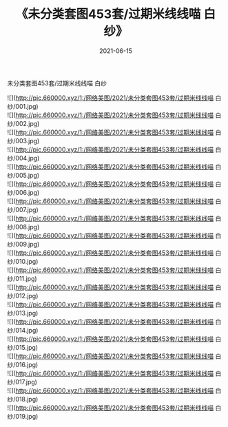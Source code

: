 ﻿---
layout: post
title:  《未分类套图453套/过期米线线喵 白纱》
date:   2021-06-15
img: http://pic.660000.xyz/1:/网络美图/2021/未分类套图453套/过期米线线喵 白纱/000.jpg
categories: [美女, 清纯, 唯美]
---

未分类套图453套/过期米线线喵 白纱

 ![](http://pic.660000.xyz/1:/网络美图/2021/未分类套图453套/过期米线线喵 白纱/001.jpg) <br>![](http://pic.660000.xyz/1:/网络美图/2021/未分类套图453套/过期米线线喵 白纱/002.jpg) <br>![](http://pic.660000.xyz/1:/网络美图/2021/未分类套图453套/过期米线线喵 白纱/003.jpg) <br>![](http://pic.660000.xyz/1:/网络美图/2021/未分类套图453套/过期米线线喵 白纱/004.jpg) <br>![](http://pic.660000.xyz/1:/网络美图/2021/未分类套图453套/过期米线线喵 白纱/005.jpg) <br>![](http://pic.660000.xyz/1:/网络美图/2021/未分类套图453套/过期米线线喵 白纱/006.jpg) <br>![](http://pic.660000.xyz/1:/网络美图/2021/未分类套图453套/过期米线线喵 白纱/007.jpg) <br>![](http://pic.660000.xyz/1:/网络美图/2021/未分类套图453套/过期米线线喵 白纱/008.jpg) <br>![](http://pic.660000.xyz/1:/网络美图/2021/未分类套图453套/过期米线线喵 白纱/009.jpg) <br>![](http://pic.660000.xyz/1:/网络美图/2021/未分类套图453套/过期米线线喵 白纱/010.jpg) <br>![](http://pic.660000.xyz/1:/网络美图/2021/未分类套图453套/过期米线线喵 白纱/011.jpg) <br>![](http://pic.660000.xyz/1:/网络美图/2021/未分类套图453套/过期米线线喵 白纱/012.jpg) <br>![](http://pic.660000.xyz/1:/网络美图/2021/未分类套图453套/过期米线线喵 白纱/013.jpg) <br>![](http://pic.660000.xyz/1:/网络美图/2021/未分类套图453套/过期米线线喵 白纱/014.jpg) <br>![](http://pic.660000.xyz/1:/网络美图/2021/未分类套图453套/过期米线线喵 白纱/015.jpg) <br>![](http://pic.660000.xyz/1:/网络美图/2021/未分类套图453套/过期米线线喵 白纱/016.jpg) <br>![](http://pic.660000.xyz/1:/网络美图/2021/未分类套图453套/过期米线线喵 白纱/017.jpg) <br>![](http://pic.660000.xyz/1:/网络美图/2021/未分类套图453套/过期米线线喵 白纱/018.jpg) <br>![](http://pic.660000.xyz/1:/网络美图/2021/未分类套图453套/过期米线线喵 白纱/019.jpg) <br>